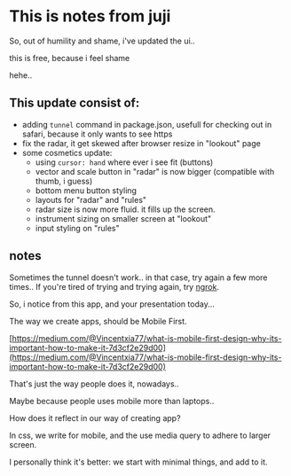 # This is notes from juji

So, out of humility and shame, i've updated the ui..

this is free, because i feel shame

hehe..


## This update consist of:

- adding `tunnel` command in package.json, usefull for checking out in safari, because it only wants to see https
- fix the radar, it get skewed after browser resize in "lookout" page
- some cosmetics update:
  - using `cursor: hand` where ever i see fit (buttons)
  - vector and scale button in "radar" is now bigger (compatible with thumb, i guess)
  - bottom menu button styling
  - layouts for "radar" and "rules"
  - radar size is now more fluid. it fills up the screen.
  - instrument sizing on smaller screen at "lookout"
  - input styling on "rules"

## notes

Sometimes the tunnel doesn't work.. in that case, try again a few more times..
If you're tired of trying and trying again, try [ngrok](https://ngrok.com/).


So, i notice from this app, and your presentation today...

The way we create apps, should be Mobile First.

[https://medium.com/@Vincentxia77/what-is-mobile-first-design-why-its-important-how-to-make-it-7d3cf2e29d00](https://medium.com/@Vincentxia77/what-is-mobile-first-design-why-its-important-how-to-make-it-7d3cf2e29d00)

That's just the way people does it, nowadays..

Maybe because people uses mobile more than laptops..

How does it reflect in our way of creating app?

In css, we write for mobile, and the use media query to adhere to larger screen.

I personally think it's better: we start with minimal things, and add to it.


